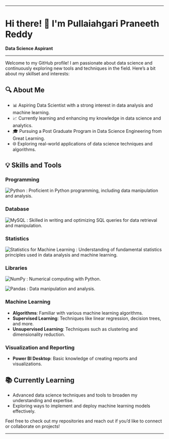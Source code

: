 
---

# Hi there! 👋 I'm Pullaiahgari Praneeth Reddy

**Data Science Aspirant**

---

Welcome to my GitHub profile! I am passionate about data science and continuously exploring new tools and techniques in the field. Here’s a bit about my skillset and interests:

## 🔍 About Me
- 📊 Aspiring Data Scientist with a strong interest in data analysis and machine learning.
- 📈 Currently learning and enhancing my knowledge in data science and analytics.
- 🎓 Pursuing a Post Graduate Program in Data Science Engineering from Great Learning.
- 🌐 Exploring real-world applications of data science techniques and algorithms.


## 💡 Skills and Tools

### Programming
![Python](https://img.shields.io/badge/Python-3776AB?style=for-the-badge&logo=python&logoColor=white) : Proficient in Python programming, including data manipulation and analysis.


### Database
![MySQL](https://img.shields.io/badge/MySQL-005C84?style=for-the-badge&logo=mysql&logoColor=white) : Skilled in writing and optimizing SQL queries for data retrieval and manipulation.

### Statistics 
![Statistics for Machine Learning](https://img.shields.io/badge/Statistics%20for%20ML-4B0082?style=for-the-badge&logo=gnu&logoColor=white) : Understanding of fundamental statistics principles used in data analysis and machine learning.

### Libraries
![NumPy](https://img.shields.io/badge/NumPy-013243?style=for-the-badge&logo=numpy&logoColor=white) : Numerical computing with Python.

![Pandas](https://img.shields.io/badge/Pandas-150458?style=for-the-badge&logo=pandas&logoColor=white) : Data manipulation and analysis.

### Machine Learning
- **Algorithms**: Familiar with various machine learning algorithms.
- **Supervised Learning**: Techniques like linear regression, decision trees, and more.
- **Unsupervised Learning**: Techniques such as clustering and dimensionality reduction.

### Visualization and Reporting
- **Power BI Desktop**: Basic knowledge of creating reports and visualizations.

## 📚 Currently Learning
- Advanced data science techniques and tools to broaden my understanding and expertise.
- Exploring ways to implement and deploy machine learning models effectively.

Feel free to check out my repositories and reach out if you’d like to connect or collaborate on projects!

--- 
